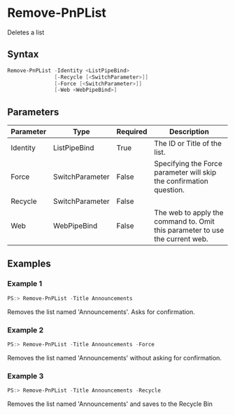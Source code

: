 # Remove-PnPList
Deletes a list
## Syntax
```powershell
Remove-PnPList -Identity <ListPipeBind>
               [-Recycle [<SwitchParameter>]]
               [-Force [<SwitchParameter>]]
               [-Web <WebPipeBind>]
```


## Parameters
Parameter|Type|Required|Description
---------|----|--------|-----------
|Identity|ListPipeBind|True|The ID or Title of the list.|
|Force|SwitchParameter|False|Specifying the Force parameter will skip the confirmation question.|
|Recycle|SwitchParameter|False||
|Web|WebPipeBind|False|The web to apply the command to. Omit this parameter to use the current web.|
## Examples

### Example 1
```powershell
PS:> Remove-PnPList -Title Announcements
```
Removes the list named 'Announcements'. Asks for confirmation.

### Example 2
```powershell
PS:> Remove-PnPList -Title Announcements -Force
```
Removes the list named 'Announcements' without asking for confirmation.

### Example 3
```powershell
PS:> Remove-PnPList -Title Announcements -Recycle
```
Removes the list named 'Announcements' and saves to the Recycle Bin
